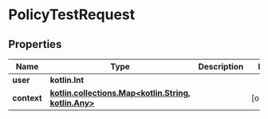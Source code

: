 
# PolicyTestRequest

## Properties
Name | Type | Description | Notes
------------ | ------------- | ------------- | -------------
**user** | **kotlin.Int** |  | 
**context** | [**kotlin.collections.Map&lt;kotlin.String, kotlin.Any&gt;**](kotlin.Any.md) |  |  [optional]



